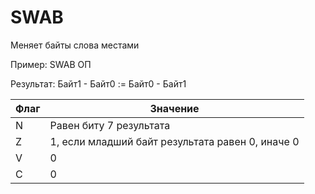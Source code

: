 # SWAB

Меняет байты слова местами

Пример: SWAB ОП

Результат: Байт1 - Байт0 := Байт0 - Байт1

| Флаг | Значение                                         |
|------|--------------------------------------------------|
| N    | Равен биту 7 результата                          |
| Z    | 1, если младший байт результата равен 0, иначе 0 |
| V    | 0                                                |
| C    | 0                                                |